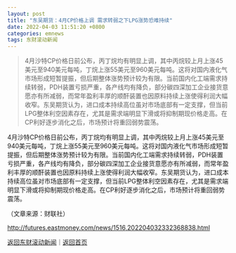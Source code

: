 ```yaml
---
layout: post
title: "东吴期货：4月CP价格上调 需求转弱之下LPG涨势恐难持续"
date: 2022-04-03 11:51:20 +0800
categories: emnews
tags: 东财滚动新闻
---
```

> 4月沙特CP价格日前公布，丙丁烷均有明显上调，其中丙烷较上月上涨45美元至940美元每吨，丁烷上涨55美元至960美元每吨。这将对国内液化气市场形成短暂提振，但后期整体涨势预计较为有限。当前国内化工端需求持续转弱，PDH装置亏损严重，各产线均有降负，部分碳四深加工企业接货意愿亦有所减弱，而常年盈利丰厚的顺酐装置也因原料持续上涨使得利润大幅收窄。东吴期货认为，进口成本持续高位虽对市场底部有一定支撑，但当前LPG整体利空因素存在，尤其是需求端明显下滑或将抑制期现价格走高。在CP利好逐步消化之后，市场预计将重回弱势震荡。

<p>4月沙特CP价格日前公布，丙丁烷均有明显上调，其中丙烷较上月上涨45美元至940美元每吨，丁烷上涨55美元至960美元每吨。这将对国内液化气市场形成短暂提振，但后期整体涨势预计较为有限。当前国内化工端需求持续转弱，PDH装置亏损严重，各产线均有降负，部分碳四深加工企业接货意愿亦有所减弱，而常年盈利丰厚的顺酐装置也因原料持续上涨使得利润大幅收窄。东吴期货认为，进口成本持续高位虽对市场底部有一定支撑，但当前LPG整体利空因素存在，尤其是需求端明显下滑或将抑制期现价格走高。在CP利好逐步消化之后，市场预计将重回弱势震荡。</p><p class="em_media">（文章来源：财联社）</p>

<http://futures.eastmoney.com/news/1516,202204032332368838.html>

[返回东财滚动新闻](//finews.withounder.com/emnews/)｜[返回首页](//finews.withounder.com/)